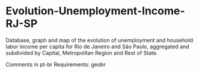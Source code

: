 # Evolution-Unemployment-Income-RJ-SP
Database, graph and map of the evolution of unemployment and household labor income per capita for Rio de Janeiro and São Paulo, aggregated and subdivided by Capital, Metropolitan Region and Rest of State.

Comments in pt-br
Requirements: geobr
